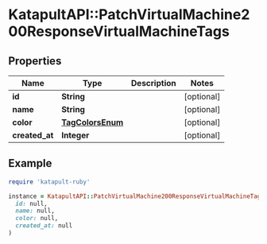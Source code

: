 # KatapultAPI::PatchVirtualMachine200ResponseVirtualMachineTags

## Properties

| Name | Type | Description | Notes |
| ---- | ---- | ----------- | ----- |
| **id** | **String** |  | [optional] |
| **name** | **String** |  | [optional] |
| **color** | [**TagColorsEnum**](TagColorsEnum.md) |  | [optional] |
| **created_at** | **Integer** |  | [optional] |

## Example

```ruby
require 'katapult-ruby'

instance = KatapultAPI::PatchVirtualMachine200ResponseVirtualMachineTags.new(
  id: null,
  name: null,
  color: null,
  created_at: null
)
```

